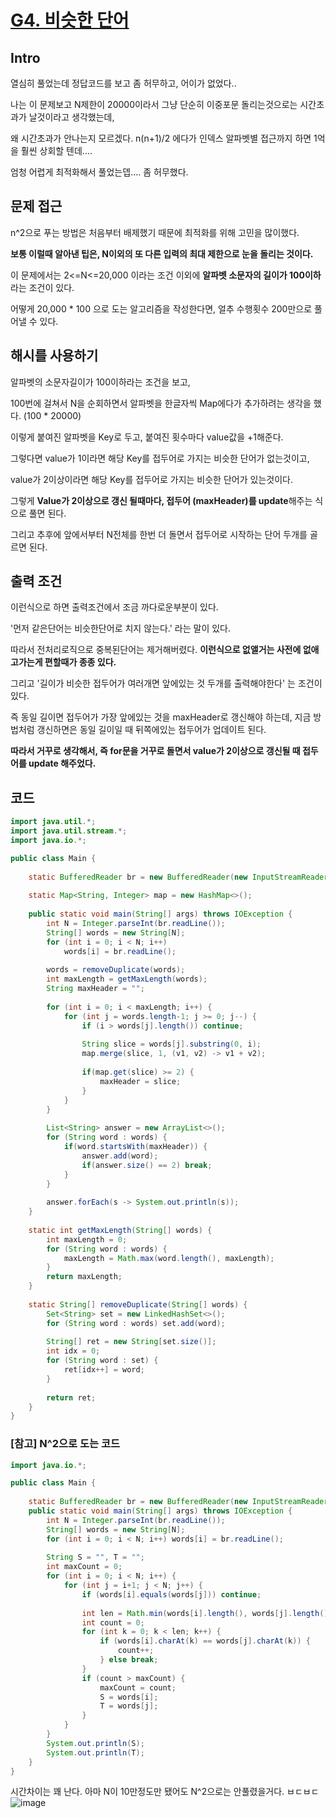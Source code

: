# [G4. 비슷한 단어](https://www.acmicpc.net/problem/2179)

## Intro

열심히 풀었는데 정답코드를 보고 좀 허무하고, 어이가 없었다..

나는 이 문제보고 N제한이 20000이라서 그냥 단순히 이중포문 돌리는것으로는 시간초과가 날것이라고 생각했는데,

왜 시간초과가 안나는지 모르겠다. n(n+1)/2 에다가 인덱스 알파벳별 접근까지 하면 1억을 훨씬 상회할 텐데....

엄청 어렵게 최적화해서 풀었는뎁.... 좀 허무했다.

## 문제 접근

n^2으로 푸는 방법은 처음부터 배제했기 때문에 최적화를 위해 고민을 많이했다.

**보통 이럴때 알아낸 팁은, N이외의 또 다른 입력의 최대 제한으로 눈을 돌리는 것이다.**

이 문제에서는 2<=N<=20,000 이라는 조건 이외에 **알파벳 소문자의 길이가 100이하**라는 조건이 있다.

어떻게 20,000 * 100 으로 도는 알고리즘을 작성한다면, 얼추 수행횟수 200만으로 풀어낼 수 있다.

## 해시를 사용하기

알파벳의 소문자길이가 100이하라는 조건을 보고,

100번에 걸쳐서 N을 순회하면서 알파벳을 한글자씩 Map에다가 추가하려는 생각을 했다. (100 * 20000)

이렇게 붙여진 알파벳을 Key로 두고, 붙여진 횟수마다 value값을 +1해준다.

그렇다면 value가 1이라면 해당 Key를 접두어로 가지는 비슷한 단어가 없는것이고,

value가 2이상이라면 해당 Key를 접두어로 가지는 비슷한 단어가 있는것이다.

그렇게 **Value가 2이상으로 갱신 될때마다, 접두어 (maxHeader)를 update**해주는 식으로 풀면 된다.

그리고 추후에 앞에서부터 N전체를 한번 더 돌면서 접두어로 시작하는 단어 두개를 골르면 된다.

## 출력 조건

이런식으로 하면 출력조건에서 조금 까다로운부분이 있다.

'먼저 같은단어는 비슷한단어로 치지 않는다.' 라는 말이 있다.

따라서 전처리로직으로 중복된단어는 제거해버렸다. **이런식으로 없앨거는 사전에 없애고가는게 편할때가 종종 있다.**

그리고 '길이가 비슷한 접두어가 여러개면 앞에있는 것 두개를 출력해야한다' 는 조건이 있다.

즉 동일 길이면 접두어가 가장 앞에있는 것을 maxHeader로 갱신해야 하는데, 지금 방법처럼 갱신하면은 동일 길이일 때 뒤쪽에있는 접두어가 업데이트 된다.

**따라서 거꾸로 생각해서, 즉 for문을 거꾸로 돌면서 value가 2이상으로 갱신될 때 접두어를 update 해주었다.**

## 코드

```java
import java.util.*;
import java.util.stream.*;
import java.io.*;

public class Main {
	
	static BufferedReader br = new BufferedReader(new InputStreamReader(System.in));
	
	static Map<String, Integer> map = new HashMap<>();
	
	public static void main(String[] args) throws IOException {
		int N = Integer.parseInt(br.readLine());
		String[] words = new String[N];
		for (int i = 0; i < N; i++) 
			words[i] = br.readLine();
		
		words = removeDuplicate(words);
		int maxLength = getMaxLength(words);
		String maxHeader = "";
		
		for (int i = 0; i < maxLength; i++) {
			for (int j = words.length-1; j >= 0; j--) {
				if (i > words[j].length()) continue;
				
				String slice = words[j].substring(0, i);				
				map.merge(slice, 1, (v1, v2) -> v1 + v2);
				
				if(map.get(slice) >= 2) {
					maxHeader = slice;
				}
			}
		}
		
		List<String> answer = new ArrayList<>();
		for (String word : words) {
			if(word.startsWith(maxHeader)) {
				answer.add(word);
				if(answer.size() == 2) break;
			}
		}
		
		answer.forEach(s -> System.out.println(s));
	}
	
	static int getMaxLength(String[] words) {
		int maxLength = 0;
		for (String word : words) {
			maxLength = Math.max(word.length(), maxLength);
		}
		return maxLength;
	}
	
	static String[] removeDuplicate(String[] words) {
		Set<String> set = new LinkedHashSet<>();
		for (String word : words) set.add(word);
		
		String[] ret = new String[set.size()];
		int idx = 0;
		for (String word : set) {
			ret[idx++] = word;
		}
		
		return ret;
	}
}
```

### [참고] N^2으로 도는 코드 

```java
import java.io.*;

public class Main {
	
	static BufferedReader br = new BufferedReader(new InputStreamReader(System.in));
	public static void main(String[] args) throws IOException {
		int N = Integer.parseInt(br.readLine());
		String[] words = new String[N];
		for (int i = 0; i < N; i++) words[i] = br.readLine();
		
		String S = "", T = "";
		int maxCount = 0;
		for (int i = 0; i < N; i++) {
			for (int j = i+1; j < N; j++) {
				if (words[i].equals(words[j])) continue;
				
				int len = Math.min(words[i].length(), words[j].length());
				int count = 0;
				for (int k = 0; k < len; k++) {
					if (words[i].charAt(k) == words[j].charAt(k)) {
						count++;
					} else break;
				}
				if (count > maxCount) {
					maxCount = count;
					S = words[i];
					T = words[j];
				}
			}
		}
		System.out.println(S);
		System.out.println(T);
	}
}
```

시간차이는 꽤 난다. 아마 N이 10만정도만 됐어도 N^2으로는 안풀렸을거다. ㅂㄷㅂㄷ
![image](https://github.com/gomudayya/AlgorithmNote/assets/129571789/1a6d5274-8a6d-4d99-b89a-a4bca3dcf67b)


